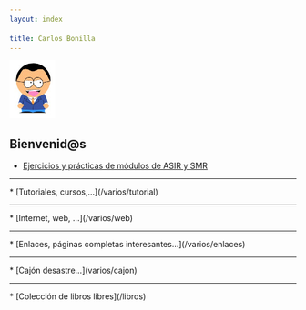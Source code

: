 ```yaml
---
layout: index

title: Carlos Bonilla
---
```

![yo](/img/yo1.jpg)

## Bienvenid@s

* [Ejercicios y prácticas de módulos de ASIR y SMR](/mod)
<hr/>
* [Tutoriales, cursos,...](/varios/tutorial)
<hr/>
* [Internet, web, ...](/varios/web)
<hr/>
* [Enlaces, páginas completas interesantes...](/varios/enlaces)
<hr/>
* [Cajón desastre...](varios/cajon)
<hr/>
* [Colección de libros libres](/libros)
